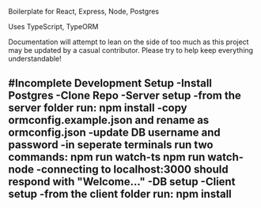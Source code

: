 Boilerplate for React, Express, Node, Postgres

Uses TypeScript, TypeORM


Documentation will attempt to lean on the side of too much as this project may be updated by a casual contributor. Please try to help keep everything understandable!

#Incomplete
Development Setup
-Install Postgres
-Clone Repo
-Server setup
  -from the server folder run:
    npm install
  -copy ormconfig.example.json and rename as ormconfig.json
  -update DB username and password
  -in seperate terminals run two commands:
    npm run watch-ts
    npm run watch-node
  -connecting to localhost:3000 should respond with "Welcome..."
-DB setup
-Client setup
  -from the client folder run:
    npm install
  -
